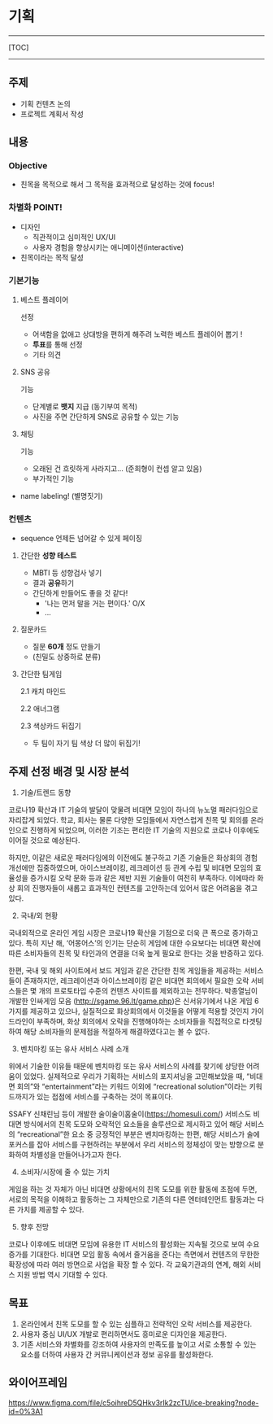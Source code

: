 

# 기획

---

[TOC]

---

## 주제

- 기획 컨텐츠 논의
- 프로젝트 계획서 작성

## 내용

### Objective

- 친목을 목적으로 해서 그 목적을 효과적으로 달성하는 것에 focus!

### 차별화 POINT!

- 디자인
  - 직관적이고 심미적인 UX/UI
  - 사용자 경험을 향상시키는 애니메이션(interactive)
- 친목이라는 목적 달성

### 기본기능

1. 베스트 플레이어

    선정

   - 어색함을 없애고 상대방을 편하게 해주려 노력한 베스트 플레이어 뽑기 !
   - **투표**를 통해 선정
   - 기타 의견

2. SNS 공유

    기능

   - 단계별로 **뱃지** 지급 (동기부여 목적)
   - 사진을 주면 간단하게 SNS로 공유할 수 있는 기능

3. 채팅

    기능

   - 오래된 건 흐릿하게 사라지고... (준희형이 컨셉 알고 있음)
   - 부가적인 기능

- name labeling! (별명짓기)

### 컨텐츠

- sequence 언제든 넘어갈 수 있게 페이징

1. 간단한 **성향 테스트**

   - MBTI 등 성향검사 넣기
   - 결과 **공유**하기
   - 간단하게 만들어도 좋을 것 같다!
     - '나는 먼저 말을 거는 편이다.' O/X
     - ...

2. 질문카드

   - 질문 **60개** 정도 만들기
   - (친밀도 상중하로 분류)

3. 간단한 팀게임

   2.1 캐치 마인드

   2.2 애너그램

   2.3 색상카드 뒤집기

   - 두 팀이 자기 팀 색상 더 많이 뒤집기!





## 주제 선정 배경 및 시장 분석

1. 기술/트렌드 동향

코로나19 확산과 IT 기술의 발달이 맞물려 비대면 모임이 하나의 뉴노멀 패러다임으로 자리잡게 되었다. 학교, 회사는 물론 다양한 모임들에서 자연스럽게 친목 및 회의를 온라인으로 진행하게 되었으며, 이러한 기조는 편리한 IT 기술의 지원으로 코로나 이후에도 이어질 것으로 예상된다.

하지만, 이같은 새로운 패러다임에의 이전에도 불구하고 기존 기술들은 화상회의 경험 개선에만 집중하였으며, 아이스브레이킹, 레크레이션 등 관계 수립 및 비대면 모임의 효율성을 증가시킬 오락 문화 등과 같은 제반 지원 기술들이 여전히 부족하다. 이에따라 화상 회의 진행자들이 새롭고 효과적인 컨텐츠를 고안하는데 있어서 많은 어려움을 겪고 있다.

2. 국내/외 현황

국내외적으로 온라인 게임 시장은 코로나19 확산을 기점으로 더욱 큰 폭으로 증가하고 있다. 특히 지난 해, ‘어몽어스’의 인기는 단순히 게임에 대한 수요보다는 비대면 확산에 따른 소비자들의 친목 및 타인과의 연결을 더욱 높게 필요로 한다는 것을 반증하고 있다.

한편, 국내 및 해외 사이트에서 보드 게임과 같은 간단한 친목 게임들을 제공하는 서비스들이 존재하지만, 레크레이션과 아이스브레이킹 같은 비대면 회의에서 필요한 오락 서비스들은 몇 개의 프로토타입 수준의 컨텐츠 사이트를 제외하고는 전무하다. 박종열님이 개발한 인싸게임 모음 (http://sgame.96.lt/game.php)은 신서유기에서 나온 게임 6가지를 제공하고 있으나, 실질적으로 화상회의에서 이것들을 어떻게 적용할 것인지 가이드라인이 부족하며, 화상 회의에서 오락을 진행해야하는 소비자들을 직접적으로 타겟팅하여 해당 소비자들의 문제점을 적절하게 해결하였다고는 볼 수 없다.

3. 벤치마킹 또는 유사 서비스 사례 소개

위에서 기술한 이유들 때문에 벤치마킹 또는 유사 서비스의 사례를 찾기에 상당한 어려움이 있었다. 실제적으로 우리가 기획하는 서비스의 포지셔닝을 고민해보았을 때, “비대면 회의”와 “entertainment”라는 키워드 이외에 “recreational solution”이라는 키워드까지가 있는 접점에 서비스를 구축하는 것이 목표이다.

SSAFY 신채린님 등이 개발한 술이술이홈술이(https://homesuli.com/) 서비스도 비대면 방식에서의 친목 도모와 오락적인 요소들을 솔루션으로 제시하고 있어 해당 서비스의 “recreational”한 요소 중 긍정적인 부분은 벤치마킹하는 한편, 해당 서비스가 술에 포커스를 잡아 서비스를 구현하려는 부분에서 우리 서비스의 정체성이 맞는 방향으로 분화하여 차별성을 만들어나가고자 한다.

4. 소비자/시장에 줄 수 있는 가치

게임을 하는 것 자체가 아닌 비대면 상황에서의 친목 도모를 위한 활동에 초점에 두면, 서로의 목적을 이해하고 활동하는 그 자체만으로 기존의 다른 엔터테인먼트 활동과는 다른 가치를 제공할 수 있다.

5. 향후 전망

코로나 이후에도 비대면 모임에 유용한 IT 서비스의 활성화는 지속될 것으로 보여 수요 증가를 기대한다. 비대면 모임 활동 속에서 즐거움을 준다는 측면에서 컨텐츠의 무한한 확장성에 따라 여러 방면으로 사업을 확장 할 수 있다. 각 교육기관과의 연계, 해외 서비스 지원 방법 역시 기대할 수 있다.

## 목표

1. 온라인에서 친목 도모를 할 수 있는 심플하고 전략적인 오락 서비스를 제공한다.
2. 사용자 중심 UI/UX 개발로 편리하면서도 흥미로운 디자인을 제공한다.
3. 기존 서비스와 차별화를 강조하여 사용자의 만족도를 높이고 서로 소통할 수 있는 요소를 더하여 사용자 간 커뮤니케이션과 정보 공유를 활성화한다.



## 와이어프레임

https://www.figma.com/file/c5oihreD5QHkv3rIk2zcTU/ice-breaking?node-id=0%3A1



